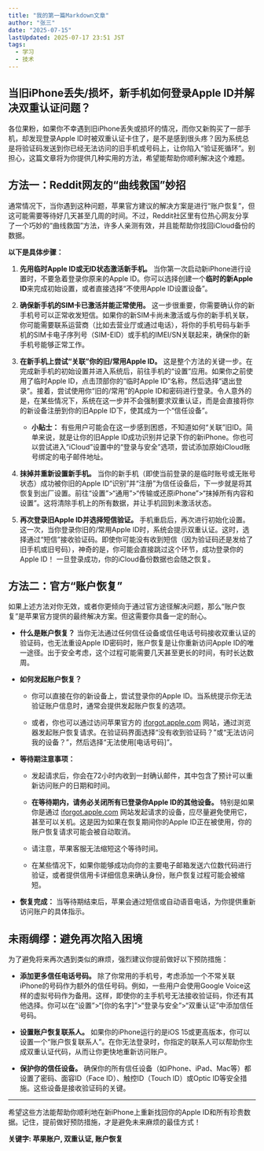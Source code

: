 ```yaml
---
title: "我的第一篇Markdown文章"
author: "张三"
date: "2025-07-15"
lastUpdated: 2025-07-17 23:51 JST
tags:
  - 学习
  - 技术
---
```

## 当旧iPhone丢失/损坏，新手机如何登录Apple ID并解决双重认证问题？<Badge type="warning" text="beta" />

各位果粉，如果你不幸遇到旧iPhone丢失或损坏的情况，而你又新购买了一部手机，却发现登录Apple ID时被双重认证卡住了，是不是感到很头疼？因为系统总是将验证码发送到你已经无法访问的旧手机或号码上，让你陷入“验证死循环”。别担心，这篇文章将为你提供几种实用的方法，希望能帮助你顺利解决这个难题。

## 方法一：Reddit网友的“曲线救国”妙招

通常情况下，当你遇到这种问题，苹果官方建议的解决方案是进行“账户恢复”，但这可能需要等待好几天甚至几周的时间。不过，Reddit社区里有位热心网友分享了一个巧妙的“曲线救国”方法，许多人亲测有效，并且能帮助你找回iCloud备份的数据。

**以下是具体步骤：**

1.  **先用临时Apple ID或无ID状态激活新手机。** 当你第一次启动新iPhone进行设置时，不要急着登录你原来的Apple ID。你可以选择创建一个**临时的新Apple ID**来完成初始设置，或者直接选择“不使用Apple ID设置设备”。

2.  **确保新手机的SIM卡已激活并能正常使用。** 这一步很重要，你需要确认你的新手机号可以正常收发短信。如果你的新SIM卡尚未激活或与你的新手机关联，你可能需要联系运营商（比如去营业厅或通过电话），将你的手机号码与新手机的SIM卡电子序列号（SIM-EID）或手机的IMEI/SN关联起来，确保你的新手机号能够正常工作。

3.  **在新手机上尝试“关联”你的旧/常用Apple ID。** 这是整个方法的关键一步。在完成新手机的初始设置并进入系统后，前往手机的“设置”应用。如果你之前使用了临时Apple ID，点击顶部你的“临时Apple ID”名称，然后选择“退出登录”。接着，尝试使用你“旧的/常用”的Apple ID和密码进行登录。令人意外的是，在某些情况下，系统在这一步并不会强制要求双重认证，而是会直接将你的新设备注册到你的旧Apple ID下，使其成为一个“信任设备”。

    -   **小贴士：** 有些用户可能会在这一步感到困惑，不知道如何“关联”旧ID。简单来说，就是让你的旧Apple ID成功识别并记录下你的新iPhone。你也可以尝试进入“iCloud”设置中的“登录与安全”选项，尝试添加原始iCloud账号绑定的电子邮件地址。

4.  **抹掉并重新设置新手机。** 当你的新手机（即使当前登录的是临时账号或无账号状态）成功被你旧的Apple ID“识别”并“注册”为信任设备后，下一步就是将其恢复到出厂设置。前往“设置”>“通用”>“传输或还原iPhone”>“抹掉所有内容和设置”。这将清除手机上的所有数据，并让手机回到未激活状态。
5.  **再次登录旧Apple ID并选择短信验证。** 手机重启后，再次进行初始化设置。这一次，当你登录你旧的/常用Apple ID时，系统会提示双重认证。这时，选择通过“短信”接收验证码。即使你可能没有收到短信（因为验证码还是发给了旧手机或旧号码），神奇的是，你可能会直接跳过这个环节，成功登录你的Apple ID！ 一旦登录成功，你的iCloud备份数据也会随之恢复。

## 方法二：官方“账户恢复”

如果上述方法对你无效，或者你更倾向于通过官方途径解决问题，那么“账户恢复”是苹果官方提供的最终解决方案。但这需要你具备一定的耐心。

-   **什么是账户恢复？** 当你无法通过任何信任设备或信任电话号码接收双重认证的验证码，也无法重设Apple ID密码时，账户恢复是让你重新访问Apple ID的唯一途径。出于安全考虑，这个过程可能需要几天甚至更长的时间，有时长达数周。

-   **如何发起账户恢复？**

    -   你可以直接在你的新设备上，尝试登录你的Apple ID。当系统提示你无法验证账户信息时，通常会提供发起账户恢复的选项。

    -   或者，你也可以通过访问苹果官方的 [iforgot.apple.com](https://iforgot.apple.com/) 网站，通过浏览器发起账户恢复请求。在验证码界面选择“没有收到验证码？”或“无法访问我的设备？”，然后选择“无法使用[电话号码]”。

-   **等待期注意事项：**

    -   发起请求后，你会在72小时内收到一封确认邮件，其中包含了预计可以重新访问账户的日期和时间。

    -   **在等待期内，请务必关闭所有已登录你Apple ID的其他设备。** 特别是如果你是通过 [iforgot.apple.com](https://iforgot.apple.com/) 网站发起请求的设备，应尽量避免使用它，甚至可以关机。这是因为如果在恢复期间你的Apple ID正在被使用，你的账户恢复请求可能会被自动取消。

    -   请注意，苹果客服无法缩短这个等待时间。

    -   在某些情况下，如果你能够成功向你的主要电子邮箱发送六位数代码进行验证，或者提供信用卡详细信息来确认身份，账户恢复过程可能会被缩短。

-   **恢复完成：** 当等待期结束后，苹果会通过短信或自动语音电话，为你提供重新访问账户的具体指示。

## 未雨绸缪：避免再次陷入困境

为了避免将来再次遇到类似的麻烦，强烈建议你提前做好以下预防措施：

-   **添加更多信任电话号码。** 除了你常用的手机号，考虑添加一个不常关联iPhone的号码作为额外的信任号码。例如，一些用户会使用Google Voice这样的虚拟号码作为备用。这样，即使你的主手机号无法接收验证码，你还有其他选择。你可以在“设置”>“[你的名字]”>“登录与安全”>“双重认证”中添加信任号码。

-   **设置账户恢复联系人。** 如果你的iPhone运行的是iOS 15或更高版本，你可以设置一个“账户恢复联系人”。在你无法登录时，你指定的联系人可以帮助你生成双重认证代码，从而让你更快地重新访问账户。
-   **保护你的信任设备。** 确保你的所有信任设备（如iPhone、iPad、Mac等）都设置了密码、面容ID（Face ID）、触控ID（Touch ID）或Optic ID等安全措施。这些设备是接收验证码的关键。

----------

希望这些方法能帮助你顺利地在新iPhone上重新找回你的Apple ID和所有珍贵数据。记住，提前做好预防措施，才是避免未来麻烦的最佳方式！

**关键字: 苹果账户, 双重认证, 账户恢复**